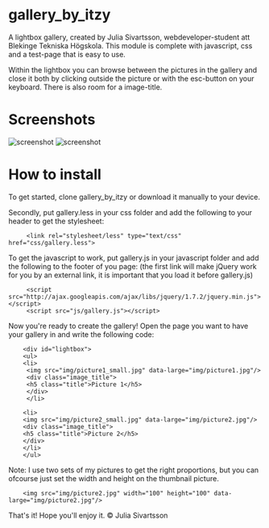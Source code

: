 gallery_by_itzy
===============

A lightbox gallery, created by Julia Sivartsson, webdeveloper-student att Blekinge Tekniska Högskola.
This module is complete with javascript, css and a test-page that is easy to use.

Within the lightbox you can browse between the pictures in the gallery and close it both by clicking outside the picture or with the esc-button on your keyboard.
There is also room for a image-title.

Screenshots
=====

![screenshot](http://i57.tinypic.com/2vun1au.jpg)
![screenshot](http://i60.tinypic.com/f38j9g.jpg)


How to install
=====

To get started, clone gallery_by_itzy or download it manually to your device.

 Secondly, put gallery.less in your css folder and add the following to your header to get the stylesheet:
 
         <link rel="stylesheet/less" type="text/css" href="css/gallery.less">

To get the javascript to work, put gallery.js in your javascript folder and add the following to the footer of you page: (the first link will make jQuery work for you by an external link, it is important that you load it before gallery.js)

         <script src="http://ajax.googleapis.com/ajax/libs/jquery/1.7.2/jquery.min.js"></script>
         <script src="js/gallery.js"></script>

Now you're ready to create the gallery!
Open the page you want to have your gallery in and write the following code:

        <div id="lightbox">
        <ul>
        <li>
         <img src="img/picture1_small.jpg" data-large="img/picture1.jpg"/>
         <div class="image_title">
         <h5 class="title">Picture 1</h5>
         </div>
         </li>

        <li>
        <img src="img/picture2_small.jpg" data-large="img/picture2.jpg"/>
        <div class="image_title">
        <h5 class="title">Picture 2</h5>
        </div>
        </li>
        </ul>
        
Note:
I use two sets of my pictures to get the right proportions, but you can ofcourse just set the width and height on the thumbnail picture.

        <img src="img/picture2.jpg" width="100" height="100" data-large="img/picture2.jpg"/>
        
That's it!
Hope you'll enjoy it.
© Julia Sivartsson
